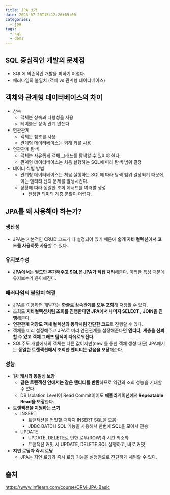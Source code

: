 ```yaml
---
title: JPA 소개
date: 2023-07-26T15:12:26+09:00
categories:
  - jpa
tags: 
  - sql
  - dbms
---
```


## SQL 중심적인 개발의 문제점
 - SQL에 의존적인 개발을 피하기 어렵다.
 - 패러다임의 불일치 (객체 vs 관계형 데이터베이스)

## 객체와 관계형 데이터베이스의 차이
- 상속
  - 객체는 상속과 다형성을 사용
  - 테이블은 상속 관계 안쓴다.
- 연관관계
    - 객체는 참조를 사용
    - 관계형 데이터베이스는 외래 키를 사용
- 연관관계 탐색
     - 객체는 자유롭게 객체 그래프를 탐색할 수 있어야 한다.
     - 관계형 데이터베이스는 처음 실행하는 SQL에 따라 탐색 범위 결정
- 데이터 식별 방법
   - 관계형 데이터베이스는 처음 실행하는 SQL에 따라 탐색 범위 결정되기 때문에, 이는 엔티티 신뢰 문제를 발생시킨다.
   - 상황에 따라 동일한 조회 메서드를 여러벌 생성 
     - 진정한 의미의 계층 분할이 어렵다.

## JPA를 왜 사용해야 하는가?
### 생산성
- JPA는 기본적인 CRUD 코드가 다 설정되어 있기 때문에 **쉽게 자바 컬렉션에서 코드를 사용하듯 사용**할 수 있다.

### 유지보수성
- **JPA에서는 필드만 추가해주고 SQL은 JPA가 직접 처리**해준다. 이러한 특성 때문에 유지보수가 용이해진다.

### 패러다임의 불일치 해결
- JPA를 이용하면 개발자는 **한줄로 상속관계를 모두 포함**해 저장할 수 있다.
- 조회도 **자바컬렉션처럼 조회를 진행한다면 JPA에서 나머지 SELECT , JOIN을 진행**해준다.
- **연관관계 저장도 객체 컬렉션의 동작처럼 간단한 코드**로 진행할 수 있다.
- 객체를 미리 설정해주고 JPA로 미리 연관관계를 설정해준다면 **엔티티, 계층을 신뢰할 수 있고 객체 그래프 탐색이 자유로워진다.**
- SQL주도 개발에서의 객체는 다른 값이지만(new 를 통한 객체 생성 때문) JPA에서는 **동일한 트랜잭션에서 조회한 엔티티는 같음을 보장**해준다.

### 성능
- **1차 캐시와 동일성 보장**
  - **같은 트랜잭션 안에서는 같은 엔티티를 반환**하므로 약간의 조회 성능을 기대할 수 있다.
  - DB Isolation Level이 Read Commit이어도 **애플리케이션에서 Repeatable Read을 보장**한다.
- **트랜잭션을 지원하는 쓰기**
  - INSERT
    - 트랜잭션을 커밋할 때까지 INSERT SQL을 모음
    - JDBC BATCH SQL 기능을 사용해서 한번에 SQL을 모아서 전송
  - UPDATE
    - UPDATE, DELETE로 인한 로우(ROW)락 시간 최소화
    - 트랜잭션 커밋 시 UPDATE, DELETE SQL 실행하고, 바로 커밋
- **지연 로딩과 즉시 로딩**
  - JPA는 지연 로딩과 즉시 로딩 기능을 설정만으로 간단하게 세팅할 수 있다.
 
## 출처
https://www.inflearn.com/course/ORM-JPA-Basic
  
